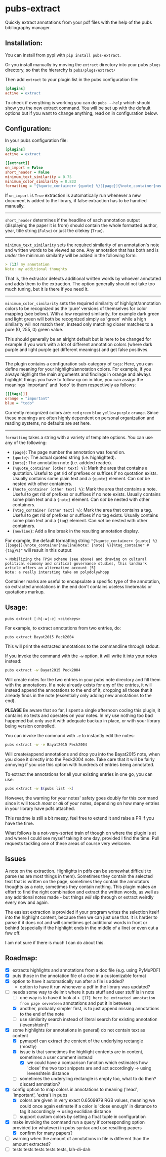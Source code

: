 # pubs-extract

Quickly extract annotations from your pdf files with the help of the pubs bibliography manager.

## Installation:

You can install from pypi with `pip install pubs-extract`.

Or you install manually by moving the `extract` directory into your pubs `plugs` directory,
so that the hierarchy is `pubs/plugs/extract/`

Then add `extract` to your plugin list in the pubs configuration file:

```ini
[plugins]
active = extract
```

To check if everything is working you can do `pubs --help` which should show you the new extract command.
You will be set up with the default options but if you want to change anything, read on in configuration below.

## Configuration:

In your pubs configuration file:

```ini
[plugins]
active = extract

[[extract]]
on_import = False
short_header = False
minimum_text_similarity = 0.75
minimum_color_similarity = 0.833
formatting = "{%quote_container> {quote} %}[{page}]{%note_container{newline}Note: {note} %}{%tag_container #{tag}%}"
```

If `on_import` is `True` extraction is automatically run whenever a new document is added to the library,
if false extraction has to be handled manually.

---

`short_header` determines if the headline of each annotation output (displaying the paper it is from) should contain the whole formatted author, year, title string (`False`) or just the citekey (`True`).

---

`minimum_text_similarity` sets the required similarity of an annotation's note and written words to be viewed
as one. Any annotation that has both and is *under* the minimum similarity will be added in the following form:

```markdown
> [13] my annotation
Note: my additional thoughts
```

That is, the extractor detects additional written words by whoever annotated and adds them to the extraction.
The option generally should not take too much tuning, but it is there if you need it.

---

`minimum_color_similarity` sets the required similarity of highlight/annotation colors to be recognized as the 'pure' versions of themselves for color mapping (see below). With a low required similarity, for example dark green and light green will both be recognized simply as 'green' while a high similarity will not match them, instead only matching closer matches to a pure (0, 255, 0) green value.

This should generally be an alright default but is here to be changed for example if you work with a lot of different annotation colors (where dark purple and light purple get different meanings) and get false positives.

---

The plugin contains a configuration sub-category of `tags`: Here, you can define meaning for your highlight/annotation colors. For example, if you always highlight the main arguments and findings in orange and always highlight things you have to follow up on in blue, you can assign the meanings 'important' and 'todo' to them respectively as follows:

```ini
[[[tags]]]
orange = "important"
blue = "todo"
```

Currently recognized colors are: `red` `green` `blue` `yellow` `purple` `orange`.
Since these meanings are often highly dependent on personal organization and reading systems,
no defaults are set here.

---

`formatting` takes a string with a variety of template options. You can use any of the following:

- `{page}`: The page number the annotation was found on.
- `{quote}`: The actual quoted string (i.e. highlighted).
- `{note}`: The annotation note (i.e. addded reader).
- `{%quote_container [other text] %}`: Mark the area that contains a quotation. Useful to get rid of prefixes or suffixes if no quotation exists. Usually contains some plain text and a `{quote}` element. Can *not* be nested with other containers.
- `{%note_container [other text] %}`: Mark the area that contains a note. Useful to get rid of prefixes or suffixes if no note exists. Usually contains some plain text and a `{note}` element. Can *not* be nested with other containers.
- `{%tag_container [other text] %}`: Mark the area that contains a tag. Useful to get rid of prefixes or suffixes if no tag exists. Usually contains some plain text and a `{tag}` element. Can *not* be nested with other containers.
- `{newline}`: Add a line break in the resulting annotation display.

For example, the default formatting string `"{%quote_container> {quote} %}[{page}]{%note_container{newline}Note: {note} %}{%tag_container #{tag}%}"` will result in this output:

```
> Mobilizing the TPSN scheme (see above) and drawing on cultural political economy and critical governance studies, this landmark article offers an alternative account [5]
Note: a really intersting take on polydolywhopp
```

Container marks are useful to encapsulate a specific type of the annotation, so extracted annotations in the end don't contains useless linebreaks or quotations markup.

## Usage:

`pubs extract [-h|-w|-e] <citekeys>`

For example, to extract annotations from two entries, do:

```bash
pubs extract Bayat2015 Peck2004
```

This will print the extracted annotations to the commandline through stdout.

If you invoke the command with the `-w` option, it will write it into your notes instead:

```bash
pubs extract -w Bayat2015 Peck2004
```

Will create notes for the two entries in your pubs note directory and fill them with
the annotations. If a note already exists for any of the entries, it will instead append
the annotations to the end of it, dropping all those that it already finds in the note
(essentially only adding new annotations to the end).

**PLEASE** Be aware that so far, I spent a single afternoon coding this plugin, it
contains no tests and operates on your notes. In my use nothing too bad happened but
only use it with adequate backup in place, or with your library being version controlled.

You can invoke the command with `-e` to instantly edit the notes:

```bash
pubs extract -w -e Bayat2015 Peck2004
```

Will create/append annotations and drop you into the Bayat2015 note, when you close it
directly into the Peck2004 note. Take care that it will be fairly annoying if you use this
option with hundreds of entries being annotated.

To extract the annotations for all your existing entries in one go, you can use:

```bash
pubs extract -w $(pubs list -k)
```

However, the warning for your notes' safety goes doubly for this command since it will touch
*most* or *all* of your notes, depending on how many entries in your library have pdfs attached.

This readme is still a bit messy, feel free to extend it and raise a PR if you have the time.

What follows is a not-very-sorted train of though on where the plugin is at and where I
could see myself taking it one day, provided I find the time.
Pull requests tackling one of these areas of course very welcome.

## Issues

A note on the extraction. Highlights in pdfs can be somewhat difficult to parse
(as are most things in them). Sometimes they contain the selected text that is written on the
page, sometimes they contain the annotators thoughts as a note, sometimes they contain nothing.
This plugin makes an effort to find the right combination and extract the written words,
as well as any additional notes made - but things *will* slip through or extract weirdly every now
and again.

The easiest extraction is provided if your program writes the selection itself into the highlight
content, because then we can just use that. It is harder to parse if it does not and will sometimes
get additional words in front or behind (especially if the highlight ends in the middle of a line)
or even cut a few off.

I am not sure if there is much I can do about this.

## Roadmap:

- [x] extracts highlights and annotations from a doc file (e.g. using PyMuPDF)
- [x] puts those in the annotation file of a doc in a customizable format
- [x] option to have it automatically run after a file is added?
    - option to have it run whenever a pdf in the library was updated?
- [ ] needs some way to delimit where it puts stuff and user stuff is in note
    - [ ] one way is to have it look at `> [17] here be extracted annotation from page seventeen` annotations and put it in between
    - [x] another, probably simpler first, is to just append missing annotations to the end of the note
    - [ ] use similarity search instead of literal search for existing annotation (levenshtein)?
- [x] some highlights (or annotations in general) do not contain text as content
    - [x] pymupdf can extract the content of the underlying rectangle (mostly)
    - [x] issue is that sometimes the highlight contents are in content, sometimes a user comment instead
        - [x] we could have a comparison function which estimates how 'close' the two text snippets are and act accordingly -> using levenshtein distance
    - [ ] sometimes the underyling rectangle is empty too, what to do then? discard annotation?
- [x] config option to map colors in annotations to meaning ('read', 'important', 'extra') in pubs
    - [x] colors are given in very exact 0.6509979 RGB values, meaning we could once again estimate if a color is 'close enough' in distance to tag it accordingly -> using euclidian distance
    - [ ] support custom colors by setting a float tuple in configuration
- [x] make invoking the command run a query if corresponding option provided (or whatever) in pubs syntax and use resulting papers
    - [x] confirm for many papers?
- [ ] warning when the amount of annotations in file is different than the amount extracted?
- [ ] tests tests tests tests tests, lah-di-dah
